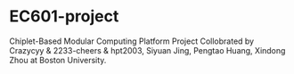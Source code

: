 # EC601-project
Chiplet-Based Modular Computing Platform Project 
Collobrated by Crazycyy & 2233-cheers & hpt2003, Siyuan Jing, Pengtao Huang, Xindong Zhou at Boston University.
